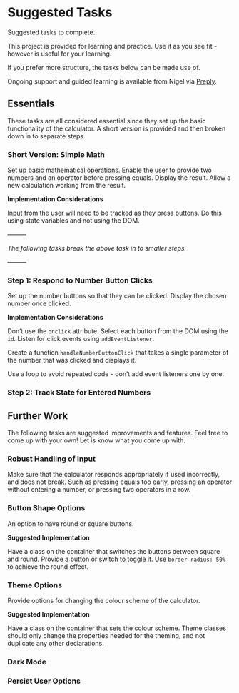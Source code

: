 # Suggested Tasks

Suggested tasks to complete.

This project is provided for learning and practice. Use it as you see fit - however is useful for your learning.

If you prefer more structure, the tasks below can be made use of.

Ongoing support and guided learning is available from Nigel via [Preply](https://preply.com/en/tutor/4217857).

## Essentials

These tasks are all considered essential since they set up the basic functionality of the calculator. A short version is provided and then broken down in to separate steps.

### Short Version: Simple Math

Set up basic mathematical operations. Enable the user to provide two numbers and an operator before pressing equals. Display the result. Allow a new calculation working from the result.

**Implementation Considerations**

Input from the user will need to be tracked as they press buttons. Do this using state variables and not using the DOM.

———

*The following tasks break the above task in to smaller steps.*

———

### Step 1: Respond to Number Button Clicks

Set up the number buttons so that they can be clicked. Display the chosen number once clicked.

**Implementation Considerations**

Don’t use the `onclick` attribute. Select each button from the DOM using the `id`. Listen for click events using `addEventListener`.

Create a function `handleNumberButtonClick` that takes a single parameter of the number that was clicked and displays it.

Use a loop to avoid repeated code - don’t add event listeners one by one.

### Step 2: Track State for Entered Numbers

## Further Work

The following tasks are suggested improvements and features. Feel free to come up with your own! Let is know what you come up with.

### Robust Handling of Input

Make sure that the calculator responds appropriately if used incorrectly, and does not break. Such as pressing equals too early, pressing an operator without entering a number, or pressing two operators in a row.

### Button Shape Options

An option to have round or square buttons.

**Suggested Implementation**

Have a class on the container that switches the buttons between square and round. Provide a button or switch to toggle it. Use `border-radius: 50%` to achieve the round  effect.

### Theme Options

Provide options for changing the colour scheme of the calculator.

**Suggested Implementation**

Have a class on the container that sets the colour scheme. Theme classes should only change the properties needed for the theming, and not duplicate any other declarations.

### Dark Mode

### Persist User Options
